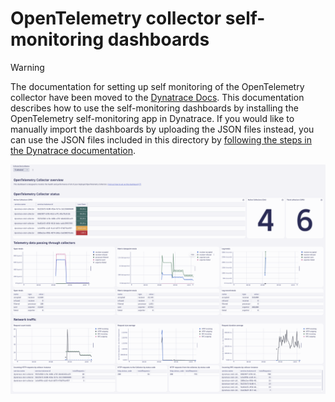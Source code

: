 # OpenTelemetry collector self-monitoring dashboards

> [!WARNING]
> The documentation for setting up self monitoring of the OpenTelemetry collector have been moved to the [Dynatrace Docs](https://docs.dynatrace.com/docs/shortlink/otel-collector-self-monitoring).
> This documentation describes how to use the self-monitoring dashboards by installing the OpenTelemetry self-monitoring app in Dynatrace.
> If you would like to manually import the dashboards by uploading the JSON files instead, you can use the JSON files included in this directory by [following the steps in the Dynatrace documentation](https://docs.dynatrace.com/docs/shortlink/dashboards-use#dashboards-upload).

![A screenshot of the dashboard providing an overview of running collectors. Some are running (green), some have recently stopped sending data (yellow), and some have not sent data in a longer time (red)](img/dashboard_overview_1.png)
